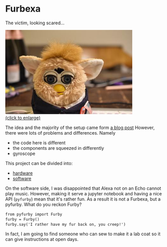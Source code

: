 # Furbexa

The victim, looking scared...

[![fear](images/fear.thumbnail.jpg)<br/>(click to enlarge)](images/fear.JPG)

The idea and the majority of the setup came form [a blog post](https://howchoo.com/g/otewzwmwnzb/amazon-echo-furby-using-raspberry-pi-furlexa)
However, there were lots of problems and differences.
Namely

* the code here is different
* the components are squeezed in differently
* gyroscope

This project can be divided into:

* [hardware](hardware.md)
* [software](software.md)

On the software side, I was disappointed that Alexa not on an Echo cannot play music.
However, making it serve a jupyter notebook and having a nice API (`pyfurby`) mean that it's rather fun.
As a result it is not a Furbexa, but a pyfurby. What do you reckon Furby?

    from pyfurby import Furby
    furby = Furby()
    furby.say('I rather have my fur back on, you creep!')

In fact, I am going to find someone who can sew to make it a lab coat so it can give instructions at open days.